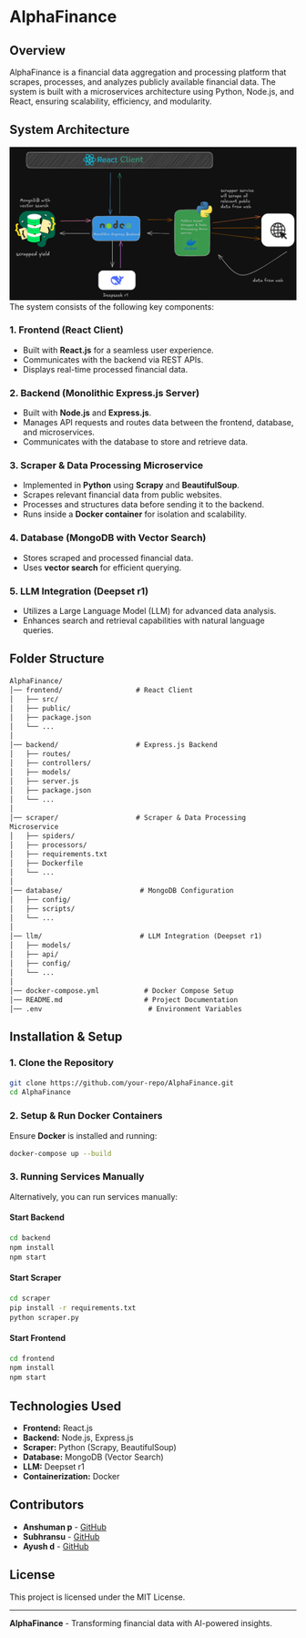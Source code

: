 
# AlphaFinance

## Overview
AlphaFinance is a financial data aggregation and processing platform that scrapes, processes, and analyzes publicly available financial data. The system is built with a microservices architecture using Python, Node.js, and React, ensuring scalability, efficiency, and modularity.

## System Architecture
![Architecture](Architecture.png)
The system consists of the following key components:

### 1. **Frontend (React Client)**
   - Built with **React.js** for a seamless user experience.
   - Communicates with the backend via REST APIs.
   - Displays real-time processed financial data.

### 2. **Backend (Monolithic Express.js Server)**
   - Built with **Node.js** and **Express.js**.
   - Manages API requests and routes data between the frontend, database, and microservices.
   - Communicates with the database to store and retrieve data.

### 3. **Scraper & Data Processing Microservice**
   - Implemented in **Python** using **Scrapy** and **BeautifulSoup**.
   - Scrapes relevant financial data from public websites.
   - Processes and structures data before sending it to the backend.
   - Runs inside a **Docker container** for isolation and scalability.

### 4. **Database (MongoDB with Vector Search)**
   - Stores scraped and processed financial data.
   - Uses **vector search** for efficient querying.

### 5. **LLM Integration (Deepset r1)**
   - Utilizes a Large Language Model (LLM) for advanced data analysis.
   - Enhances search and retrieval capabilities with natural language queries.

## Folder Structure
```
AlphaFinance/
│── frontend/                  # React Client
│   ├── src/
│   ├── public/
│   ├── package.json
│   └── ...
│
│── backend/                   # Express.js Backend
│   ├── routes/
│   ├── controllers/
│   ├── models/
│   ├── server.js
│   ├── package.json
│   └── ...
│
│── scraper/                   # Scraper & Data Processing Microservice
│   ├── spiders/
│   ├── processors/
│   ├── requirements.txt
│   ├── Dockerfile
│   └── ...
│
│── database/                   # MongoDB Configuration
│   ├── config/
│   ├── scripts/
│   └── ...
│
│── llm/                        # LLM Integration (Deepset r1)
│   ├── models/
│   ├── api/
│   ├── config/
│   └── ...
│
│── docker-compose.yml           # Docker Compose Setup
│── README.md                    # Project Documentation
│── .env                          # Environment Variables
```

## Installation & Setup
### 1. Clone the Repository
```bash
git clone https://github.com/your-repo/AlphaFinance.git
cd AlphaFinance
```

### 2. Setup & Run Docker Containers
Ensure **Docker** is installed and running:
```bash
docker-compose up --build
```

### 3. Running Services Manually
Alternatively, you can run services manually:
#### Start Backend
```bash
cd backend
npm install
npm start
```
#### Start Scraper
```bash
cd scraper
pip install -r requirements.txt
python scraper.py
```
#### Start Frontend
```bash
cd frontend
npm install
npm start
```

## Technologies Used
- **Frontend:** React.js
- **Backend:** Node.js, Express.js
- **Scraper:** Python (Scrapy, BeautifulSoup)
- **Database:** MongoDB (Vector Search)
- **LLM:** Deepset r1
- **Containerization:** Docker

## Contributors
- **Anshuman p** - [GitHub](https://github.com/anshumancodes)
- **Subhransu** - [GitHub](https://github.com/subhr4nshu)
- **Ayush d** - [GitHub](https://github.com/ayushduttatreya)


## License
This project is licensed under the MIT License.

---
**AlphaFinance** - Transforming financial data with AI-powered insights.

